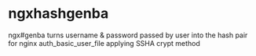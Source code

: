 # ngxhashgenba
ngx#genba turns username &amp; password passed by user into the hash pair for nginx auth_basic_user_file applying SSHA crypt method
